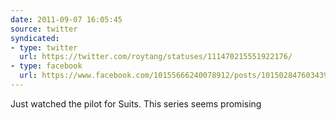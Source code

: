 ```yaml
---
date: 2011-09-07 16:05:45
source: twitter
syndicated:
- type: twitter
  url: https://twitter.com/roytang/statuses/111470215551922176/
- type: facebook
  url: https://www.facebook.com/10155666240078912/posts/10150284760343912
---
```


Just watched the pilot for Suits. This series seems promising